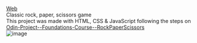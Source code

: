 [Web](https://faabraa.github.io/odin-RockPaperScissors/)  
Classic rock, paper, scissors game  
This project was made with HTML, CSS & JavaScript following the steps on [Odin-Project--Foundations-Course--RockPaperScissors](https://www.theodinproject.com/lessons/foundations-rock-paper-scissors)   
![image](https://github.com/Faabraa/odin-RockPaperScissors/assets/153133998/fc5e7dce-5d11-46dd-a199-5ff054bf0e95)
